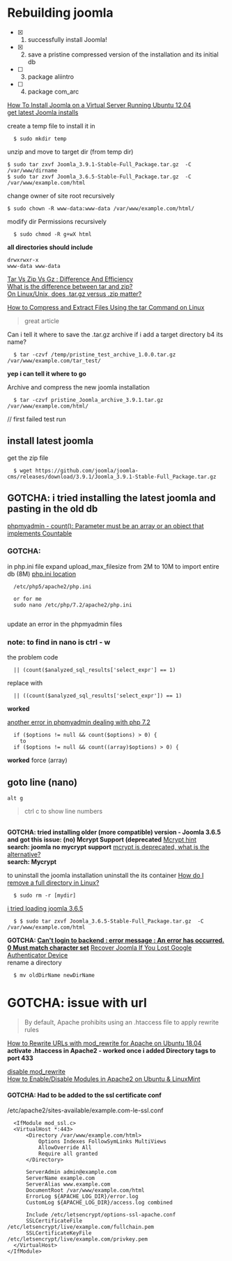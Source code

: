 # Rebuilding joomla

- [x] 1. successfully install Joomla!
- [x] 2. save a pristine compressed version of the installation and its initial db
- [ ] 3. package aliintro
- [ ] 4. package com_arc



[How To Install Joomla on a Virtual Server Running Ubuntu 12.04](https://www.digitalocean.com/community/tutorials/how-to-install-joomla-on-a-virtual-server-running-ubuntu-12-04)   
[get latest Joomla installs](https://github.com/joomla/joomla-cms/releases)   

create a temp file to install it in
```
  $ sudo mkdir temp
```

unzip and move to target dir (from temp dir)
```
$ sudo tar zxvf Joomla_3.9.1-Stable-Full_Package.tar.gz  -C /var/www/dirname
$ sudo tar zxvf Joomla_3.6.5-Stable-Full_Package.tar.gz  -C /var/www/example.com/html
```

change owner of site root recursively
```
$ sudo chown -R www-data:www-data /var/www/example.com/html/
```

modify dir Permissions recursively
```
  $ sudo chmod -R g+wX html
```
**all directories should include**
```
drwxrwxr-x
www-data www-data
```

[Tar Vs Zip Vs Gz : Difference And Efficiency](https://itsfoss.com/tar-vs-zip-vs-gz/)   
[What is the difference between tar and zip?](https://stackoverflow.com/questions/10540935/what-is-the-difference-between-tar-and-zip)   
[On Linux/Unix, does .tar.gz versus .zip matter?](https://superuser.com/questions/146754/on-linux-unix-does-tar-gz-versus-zip-matter)   

[How to Compress and Extract Files Using the tar Command on Linux](https://www.howtogeek.com/248780/how-to-compress-and-extract-files-using-the-tar-command-on-linux/)   
>great article

Can i tell it where to save the .tar.gz archive if i add a target directory b4 its name?
```
  $ tar -czvf /temp/pristine_test_archive_1.0.0.tar.gz /var/www/example.com/tar_test/
```
**yep i can tell it where to go**

Archive and compress the new joomla installation
```
  $ tar -czvf pristine_Joomla_archive_3.9.1.tar.gz /var/www/example.com/html/
```



// first failed test run
## install latest joomla

get the zip file
```
  $ wget https://github.com/joomla/joomla-cms/releases/download/3.9.1/Joomla_3.9.1-Stable-Full_Package.tar.gz
```

## GOTCHA: i tried installing the latest joomla and pasting in the old db
[phpmyadmin - count(): Parameter must be an array or an object that implements Countable](https://stackoverflow.com/questions/48001569/phpmyadmin-count-parameter-must-be-an-array-or-an-object-that-implements-co)   

### GOTCHA:
in php.ini file expand upload_max_filesize from 2M to 10M to import entire db (8M)
[php.ini location](https://www.digitalocean.com/community/questions/upload_max_filesize-in-php-ini-one-more-time)   
```
  /etc/php5/apache2/php.ini

  or for me
  sudo nano /etc/php/7.2/apache2/php.ini


```


update an error in the phpmyadmin files
### **note: to find in nano is ctrl - w**

the problem code
```
  || (count($analyzed_sql_results['select_expr'] == 1)
```

replace with
```
  || ((count($analyzed_sql_results['select_expr']) == 1)
```
**worked**


[another error in phpmyadmin dealing with php 7.2](https://medium.com/@chaloemphonthipkasorn/แก้-bug-phpmyadmin-php7-2-ubuntu-16-04-92b287090b01)   
```
  if ($options != null && count($options) > 0) {
    to
  if ($options != null && count((array)$options) > 0) {
```
**worked** force (array)

## goto line (nano)
 ```
 alt g
 ```
 > ctrl c to show line numbers


[]()   
**GOTCHA: tried installing older (more compatible) version - Joomla 3.6.5 and got this issue:
(no) Mcrypt Support (deprecated**
[Mcrypt hint](https://laughingsquid.zendesk.com/hc/en-us/articles/360006659293-Upgrading-to-PHP-7-2-on-Cloud-Sites)   
**search: joomla no mycrypt support**
[mcrypt is deprecated, what is the alternative?](https://stackoverflow.com/questions/41272257/mcrypt-is-deprecated-what-is-the-alternative)   
**search: Mycrypt**

to uninstall the joomla installation uninstall the its container
[How do I remove a full directory in Linux?](https://www.computerhope.com/issues/ch000798.htm)   
```
  $ sudo rm -r [mydir]
```
[i tried loading joomla 3.6.5](https://downloads.joomla.org/us/cms/joomla3/3-6-5)   
```
  $ $ sudo tar zxvf Joomla_3.6.5-Stable-Full_Package.tar.gz  -C /var/www/example.com/html
```


**GOTCHA: [Can't login to backend : error message : An error has occurred. 0 Must match character set](https://forum.joomla.org/viewtopic.php?t=937156)**
[Recover Joomla If You Lost Google Authenticator Device](https://geekflare.com/recover-joomla-if-you-lost-google-authenticator-device/)   
rename a directory
```
  $ mv oldDirName newDirName
```

# GOTCHA: issue with url
>By default, Apache prohibits using an .htaccess file to apply rewrite rules

[How to Rewrite URLs with mod_rewrite for Apache on Ubuntu 18.04](https://www.digitalocean.com/community/tutorials/how-to-rewrite-urls-with-mod_rewrite-for-apache-on-ubuntu-18-04)     
**activate .htaccess in Apache2 - worked once i added Directory tags to port 433**
[](https://docs.joomla.org/Enabling_Search_Engine_Friendly_SEF_URLs)   

[disable mod_rewrite](https://htaccessbook.com/disable-mod_rewrite-specific-directory/)   
[How to Enable/Disable Modules in Apache2 on Ubuntu & LinuxMint](https://tecadmin.net/enable-disable-modules-in-apache2-on-ubuntu-linuxmint/)   

#### GOTCHA: Had to be added to the ssl certificate conf
/etc/apache2/sites-available/example.com-le-ssl.conf
```
  <IfModule mod_ssl.c>
  <VirtualHost *:443>
      <Directory /var/www/example.com/html>
          Options Indexes FollowSymLinks MultiViews
          AllowOverride All
          Require all granted
      </Directory>

      ServerAdmin admin@example.com
      ServerName example.com
      ServerAlias www.example.com
      DocumentRoot /var/www/example.com/html
      ErrorLog ${APACHE_LOG_DIR}/error.log
      CustomLog ${APACHE_LOG_DIR}/access.log combined

      Include /etc/letsencrypt/options-ssl-apache.conf
      SSLCertificateFile /etc/letsencrypt/live/example.com/fullchain.pem
      SSLCertificateKeyFile /etc/letsencrypt/live/example.com/privkey.pem
  </VirtualHost>
</IfModule>

```
